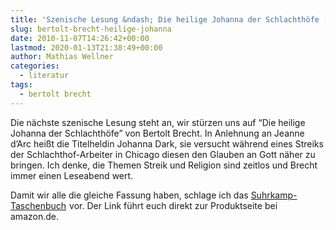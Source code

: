 ```yaml
---
title: 'Szenische Lesung &ndash; Die heilige Johanna der Schlachthöfe (Bertolt Brecht)'
slug: bertolt-brecht-heilige-johanna
date: 2010-11-07T14:26:42+00:00
lastmod: 2020-01-13T21:38:49+00:00
author: Mathias Wellner
categories:
  - literatur
tags:
  - bertolt brecht
---
```

Die nächste szenische Lesung steht an, wir stürzen uns auf &#8220;Die heilige Johanna der Schlachthöfe&#8221; von Bertolt Brecht. In Anlehnung an Jeanne d&#8217;Arc heißt die Titelheldin Johanna Dark, sie versucht während eines Streiks der Schlachthof-Arbeiter in Chicago diesen den Glauben an Gott näher zu bringen. Ich denke, die Themen Streik und Religion sind zeitlos und Brecht immer einen Leseabend wert. 

Damit wir alle die gleiche Fassung haben, schlage ich das [Suhrkamp-Taschenbuch](http://www.amazon.de/gp/product/3518101137?ie=UTF8&tag=mathiaswellne-21&linkCode=as2&camp=1638&creative=6742&creativeASIN=3518101137) <img src="http://www.assoc-amazon.de/e/ir?t=mathiaswellne-21&#038;l=as2&#038;o=3&#038;a=3518101137" width="1" height="1" border="0" alt="" style="border:none !important; margin:0px !important;" />vor. Der Link führt euch direkt zur Produktseite bei amazon.de.